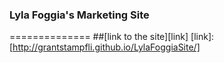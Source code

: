 ### Lyla Foggia's Marketing Site
==============
##[link to the site][link]
[link]: [http://grantstampfli.github.io/LylaFoggiaSite/]
